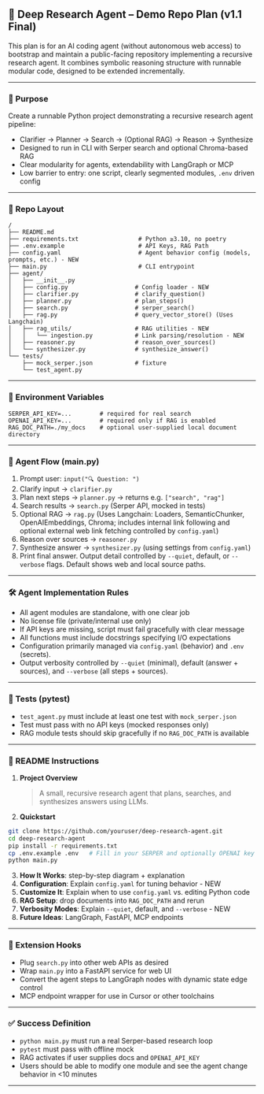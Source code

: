 ## 🧠 Deep Research Agent – Demo Repo Plan (v1.1 Final)

This plan is for an AI coding agent (without autonomous web access) to bootstrap and maintain a public-facing repository implementing a recursive research agent. It combines symbolic reasoning structure with runnable modular code, designed to be extended incrementally.

---

### 🎯 Purpose

Create a runnable Python project demonstrating a recursive research agent pipeline:

* Clarifier → Planner → Search → (Optional RAG) → Reason → Synthesize
* Designed to run in CLI with Serper search and optional Chroma-based RAG
* Clear modularity for agents, extendability with LangGraph or MCP
* Low barrier to entry: one script, clearly segmented modules, `.env` driven config

---

### 📂 Repo Layout

```
/
├── README.md
├── requirements.txt                 # Python ≥3.10, no poetry
├── .env.example                     # API Keys, RAG Path
├── config.yaml                      # Agent behavior config (models, prompts, etc.) - NEW
├── main.py                          # CLI entrypoint
├── agent/
│   ├── __init__.py
│   ├── config.py                   # Config loader - NEW
│   ├── clarifier.py                # clarify_question()
│   ├── planner.py                  # plan_steps()
│   ├── search.py                   # serper_search()
│   ├── rag.py                      # query_vector_store() (Uses Langchain)
│   ├── rag_utils/                  # RAG utilities - NEW
│   │   └── ingestion.py            # Link parsing/resolution - NEW
│   ├── reasoner.py                 # reason_over_sources()
│   └── synthesizer.py              # synthesize_answer()
└── tests/
    ├── mock_serper.json            # fixture
    └── test_agent.py
```

---

### 🔑 Environment Variables

```
SERPER_API_KEY=...        # required for real search
OPENAI_API_KEY=...        # required only if RAG is enabled
RAG_DOC_PATH=./my_docs    # optional user-supplied local document directory
```

---

### 🚀 Agent Flow (main.py)

1. Prompt user: `input("🔍 Question: ")`
2. Clarify input → `clarifier.py`
3. Plan next steps → `planner.py` → returns e.g. `["search", "rag"]`
4. Search results → `search.py` (Serper API, mocked in tests)
5. Optional RAG → `rag.py` (Uses Langchain: Loaders, SemanticChunker, OpenAIEmbeddings, Chroma; includes internal link following and optional external web link fetching controlled by `config.yaml`)
6. Reason over sources → `reasoner.py`
7. Synthesize answer → `synthesizer.py` (using settings from `config.yaml`)
8. Print final answer. Output detail controlled by `--quiet`, default, or `--verbose` flags. Default shows web and local source paths.

---

### 🛠 Agent Implementation Rules

* All agent modules are standalone, with one clear job
* No license file (private/internal use only)
* If API keys are missing, script must fail gracefully with clear message
* All functions must include docstrings specifying I/O expectations
* Configuration primarily managed via `config.yaml` (behavior) and `.env` (secrets).
* Output verbosity controlled by `--quiet` (minimal), default (answer + sources), and `--verbose` (all steps + sources).

---

### 🧪 Tests (pytest)

* `test_agent.py` must include at least one test with `mock_serper.json`
* Test must pass with no API keys (mocked responses only)
* RAG module tests should skip gracefully if no `RAG_DOC_PATH` is available

---

### 📘 README Instructions

1. **Project Overview**

   > A small, recursive research agent that plans, searches, and synthesizes answers using LLMs.
2. **Quickstart**

```bash
git clone https://github.com/youruser/deep-research-agent.git
cd deep-research-agent
pip install -r requirements.txt
cp .env.example .env   # Fill in your SERPER and optionally OPENAI key
python main.py
```

3. **How It Works**: step-by-step diagram + explanation
4. **Configuration**: Explain `config.yaml` for tuning behavior - NEW
5. **Customize It**: Explain when to use `config.yaml` vs. editing Python code
6. **RAG Setup**: drop documents into `RAG_DOC_PATH` and rerun
7. **Verbosity Modes**: Explain `--quiet`, default, and `--verbose` - NEW
8. **Future Ideas**: LangGraph, FastAPI, MCP endpoints

---

### 🔌 Extension Hooks

* Plug `search.py` into other web APIs as desired
* Wrap `main.py` into a FastAPI service for web UI
* Convert the agent steps to LangGraph nodes with dynamic state edge control
* MCP endpoint wrapper for use in Cursor or other toolchains

---

### ✅ Success Definition

* `python main.py` must run a real Serper-based research loop
* `pytest` must pass with offline mock
* RAG activates if user supplies docs and `OPENAI_API_KEY`
* Users should be able to modify one module and see the agent change behavior in <10 minutes

---